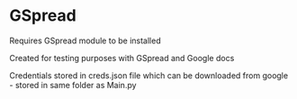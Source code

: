 # GSpread
Requires GSpread module to be installed

Created for testing purposes with GSpread and Google docs

Credentials stored in creds.json file which can be downloaded from google - stored in same folder as Main.py
